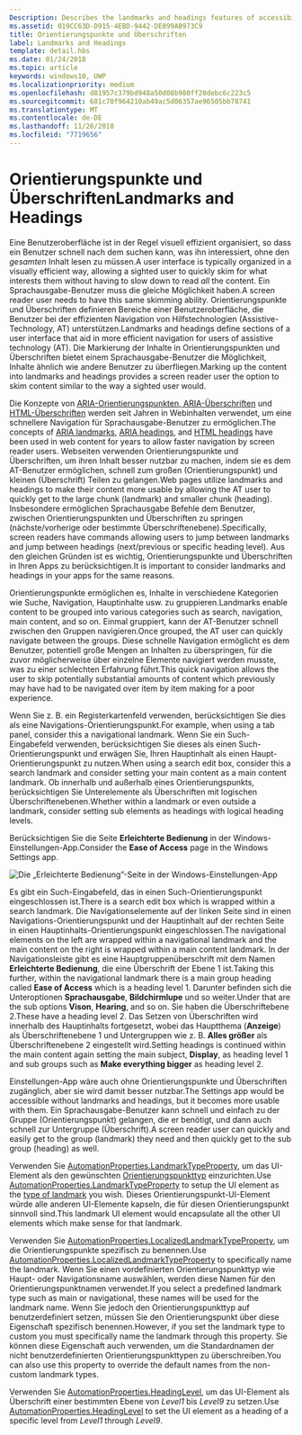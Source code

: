 ```yaml
---
Description: Describes the landmarks and headings features of accessibility.
ms.assetid: 019CC63D-D915-4EBD-9442-DE899AB973C9
title: Orientierungspunkte und Überschriften
label: Landmarks and Headings
template: detail.hbs
ms.date: 01/24/2018
ms.topic: article
keywords: windows10, UWP
ms.localizationpriority: medium
ms.openlocfilehash: d81957c379bd948a50d08b980ff20debc6c223c5
ms.sourcegitcommit: 681c70f964210ab49ac5d06357ae96505bb78741
ms.translationtype: MT
ms.contentlocale: de-DE
ms.lasthandoff: 11/26/2018
ms.locfileid: "7719656"
---
```

# <a name="landmarks-and-headings"></a><span data-ttu-id="f3c24-103">Orientierungspunkte und Überschriften</span><span class="sxs-lookup"><span data-stu-id="f3c24-103">Landmarks and Headings</span></span>

<span data-ttu-id="f3c24-104">Eine Benutzeroberfläche ist in der Regel visuell effizient organisiert, so dass ein Benutzer schnell nach dem suchen kann, was ihn interessiert, ohne den *gesamten* Inhalt lesen zu müssen.</span><span class="sxs-lookup"><span data-stu-id="f3c24-104">A user interface is typically organized in a visually efficient way, allowing a sighted user to quickly skim for what interests them without having to slow down to read *all* the content.</span></span> <span data-ttu-id="f3c24-105">Ein Sprachausgabe-Benutzer muss die gleiche Möglichkeit haben.</span><span class="sxs-lookup"><span data-stu-id="f3c24-105">A screen reader user needs to have this same skimming ability.</span></span> <span data-ttu-id="f3c24-106">Orientierungspunkte und Überschriften definieren Bereiche einer Benutzeroberfläche, die Benutzer bei der effizienten Navigation von Hilfstechnologien (Assistive-Technology, AT) unterstützen.</span><span class="sxs-lookup"><span data-stu-id="f3c24-106">Landmarks and headings define sections of a user interface that aid in more efficient navigation for users of assistive technology (AT).</span></span> <span data-ttu-id="f3c24-107">Die Markierung der Inhalte in Orientierungspunkten und Überschriften bietet einem Sprachausgabe-Benutzer die Möglichkeit, Inhalte ähnlich wie andere Benutzer zu überfliegen.</span><span class="sxs-lookup"><span data-stu-id="f3c24-107">Marking up the content into landmarks and headings provides a screen reader user the option to skim content similar to the way a sighted user would.</span></span>

<span data-ttu-id="f3c24-108">Die Konzepte von [ARIA-Orientierungspunkten](https://www.w3.org/WAI/GL/wiki/Using_ARIA_landmarks_to_identify_regions_of_a_page),[ ARIA-Überschriften](https://www.w3.org/TR/WCAG20-TECHS/ARIA12.html) und [HTML-Überschriften](https://www.w3.org/TR/2016/NOTE-WCAG20-TECHS-20161007/H42.html) werden seit Jahren in Webinhalten verwendet, um eine schnellere Navigation für Sprachausgabe-Benutzer zu ermöglichen.</span><span class="sxs-lookup"><span data-stu-id="f3c24-108">The concepts of [ARIA landmarks](https://www.w3.org/WAI/GL/wiki/Using_ARIA_landmarks_to_identify_regions_of_a_page), [ARIA headings](https://www.w3.org/TR/WCAG20-TECHS/ARIA12.html), and [HTML headings](https://www.w3.org/TR/2016/NOTE-WCAG20-TECHS-20161007/H42.html) have been used in web content for years to allow faster navigation by screen reader users.</span></span> <span data-ttu-id="f3c24-109">Webseiten verwenden Orientierungspunkte und Überschriften, um ihren Inhalt besser nutzbar zu machen, indem sie es dem AT-Benutzer ermöglichen, schnell zum großen (Orientierungspunkt) und kleinen (Überschrift) Teilen zu gelangen.</span><span class="sxs-lookup"><span data-stu-id="f3c24-109">Web pages utilize landmarks and headings to make their content more usable by allowing the AT user to quickly get to the large chunk (landmark) and smaller chunk (heading).</span></span> <span data-ttu-id="f3c24-110">Insbesondere ermöglichen Sprachausgabe Befehle dem Benutzer, zwischen Orientierungspunkten und Überschriften zu springen (nächste/vorherige oder bestimmte Überschriftenebene).</span><span class="sxs-lookup"><span data-stu-id="f3c24-110">Specifically, screen readers have commands allowing users to jump between landmarks and jump between headings (next/previous or specific heading level).</span></span> <span data-ttu-id="f3c24-111">Aus den gleichen Gründen ist es wichtig, Orientierungspunkte und Überschriften in Ihren Apps zu berücksichtigen.</span><span class="sxs-lookup"><span data-stu-id="f3c24-111">It is important to consider landmarks and headings in your apps for the same reasons.</span></span>

<span data-ttu-id="f3c24-112">Orientierungspunkte ermöglichen es, Inhalte in verschiedene Kategorien wie Suche, Navigation, Hauptinhalte usw. zu gruppieren.</span><span class="sxs-lookup"><span data-stu-id="f3c24-112">Landmarks enable content to be grouped into various categories such as search, navigation, main content, and so on.</span></span> <span data-ttu-id="f3c24-113">Einmal gruppiert, kann der AT-Benutzer schnell zwischen den Gruppen navigieren.</span><span class="sxs-lookup"><span data-stu-id="f3c24-113">Once grouped, the AT user can quickly navigate between the groups.</span></span> <span data-ttu-id="f3c24-114">Diese schnelle Navigation ermöglicht es dem Benutzer, potentiell große Mengen an Inhalten zu überspringen, für die zuvor möglicherweise über einzelne Elemente navigiert werden musste, was zu einer schlechten Erfahrung führt.</span><span class="sxs-lookup"><span data-stu-id="f3c24-114">This quick navigation allows the user to skip potentially substantial amounts of content which previously may have had to be navigated over item by item making for a poor experience.</span></span> 

<span data-ttu-id="f3c24-115">Wenn Sie z. B. ein Registerkartenfeld verwenden, berücksichtigen Sie dies als eine Navigations-Orientierungspunkt.</span><span class="sxs-lookup"><span data-stu-id="f3c24-115">For example, when using a tab panel, consider this a navigational landmark.</span></span> <span data-ttu-id="f3c24-116">Wenn Sie ein Such-Eingabefeld verwenden, berücksichtigen Sie dieses als einen Such-Orientierungspunkt und erwägen Sie, Ihren Hauptinhalt als einen Haupt-Orientierungspunkt zu nutzen.</span><span class="sxs-lookup"><span data-stu-id="f3c24-116">When using a search edit box, consider this a search landmark and consider setting your main content as a main content landmark.</span></span> <span data-ttu-id="f3c24-117">Ob innerhalb und außerhalb eines Orientierungspunkts, berücksichtigen Sie Unterelemente als Überschriften mit logischen Überschriftenebenen.</span><span class="sxs-lookup"><span data-stu-id="f3c24-117">Whether within a landmark or even outside a landmark, consider setting sub elements as headings with logical heading levels.</span></span> 

<span data-ttu-id="f3c24-118">Berücksichtigen Sie die Seite **Erleichterte Bedienung** in der Windows-Einstellungen-App.</span><span class="sxs-lookup"><span data-stu-id="f3c24-118">Consider the **Ease of Access** page in the Windows Settings app.</span></span> 

![Die „Erleichterte Bedienung”-Seite in der Windows-Einstellungen-App](images/EaseOfAccessSettings.png)  

<span data-ttu-id="f3c24-120">Es gibt ein Such-Eingabefeld, das in einen Such-Orientierungspunkt eingeschlossen ist.</span><span class="sxs-lookup"><span data-stu-id="f3c24-120">There is a search edit box which is wrapped within a search landmark.</span></span> <span data-ttu-id="f3c24-121">Die Navigationselemente auf der linken Seite sind in einen Navigations-Orientierungspunkt und der Hauptinhalt auf der rechten Seite in einen Hauptinhalts-Orientierungspunkt eingeschlossen.</span><span class="sxs-lookup"><span data-stu-id="f3c24-121">The navigational elements on the left are wrapped within a navigational landmark and the main content on the right is wrapped within a main content landmark.</span></span> <span data-ttu-id="f3c24-122">In der Navigationsleiste gibt es eine Hauptgruppenüberschrift mit dem Namen **Erleichterte Bedienung**, die eine Überschrift der Ebene 1 ist.</span><span class="sxs-lookup"><span data-stu-id="f3c24-122">Taking this further, within the navigational landmark there is a main group heading called **Ease of Access** which is a heading level 1.</span></span> <span data-ttu-id="f3c24-123">Darunter befinden sich die Unteroptionen **Sprachausgabe**, **Bildchirmlupe** und so weiter.</span><span class="sxs-lookup"><span data-stu-id="f3c24-123">Under that are the sub options **Vison**, **Hearing**, and so on.</span></span> <span data-ttu-id="f3c24-124">Sie haben die Überschriftebene 2.</span><span class="sxs-lookup"><span data-stu-id="f3c24-124">These have a heading level 2.</span></span> <span data-ttu-id="f3c24-125">Das Setzen von Überschriften wird innerhalb des Hauptinhalts fortgesetzt, wobei das Hauptthema (**Anzeige**) als Überschriftenebene 1 und Untergruppen wie z. B. **Alles größer** als Überschriftenebene 2 eingestellt wird.</span><span class="sxs-lookup"><span data-stu-id="f3c24-125">Setting headings is continued within the main content again setting the main subject, **Display**, as heading level 1 and sub groups such as **Make everything bigger** as heading level 2.</span></span> 

<span data-ttu-id="f3c24-126">Einstellungen-App wäre auch ohne Orientierungspunkte und Überschriften zugänglich, aber sie wird damit besser nutzbar.</span><span class="sxs-lookup"><span data-stu-id="f3c24-126">The Settings app would be accessible without landmarks and headings, but it becomes more usable with them.</span></span> <span data-ttu-id="f3c24-127">Ein Sprachausgabe-Benutzer kann schnell und einfach zu der Gruppe (Orientierungspunkt) gelangen, die er benötigt, und dann auch schnell zur Untergruppe (Überschrift).</span><span class="sxs-lookup"><span data-stu-id="f3c24-127">A screen reader user can quickly and easily get to the group (landmark) they need and then quickly get to the sub group (heading) as well.</span></span> 

<span data-ttu-id="f3c24-128">Verwenden Sie [AutomationProperties.LandmarkTypeProperty](https://docs.microsoft.com/uwp/api/windows.ui.xaml.automation.automationproperties.LandmarkTypeProperty), um das UI-Element als den gewünschten [Orientierungspunkttyp](https://msdn.microsoft.com/library/windows/desktop/mt759299) einzurichten.</span><span class="sxs-lookup"><span data-stu-id="f3c24-128">Use [AutomationProperties.LandmarkTypeProperty](https://docs.microsoft.com/uwp/api/windows.ui.xaml.automation.automationproperties.LandmarkTypeProperty) to setup the UI element as the [type of landmark](https://msdn.microsoft.com/library/windows/desktop/mt759299) you wish.</span></span> <span data-ttu-id="f3c24-129">Dieses Orientierungspunkt-UI-Element würde alle anderen UI-Elemente kapseln, die für diesen Orientierungspunkt sinnvoll sind.</span><span class="sxs-lookup"><span data-stu-id="f3c24-129">This landmark UI element would encapsulate all the other UI elements which make sense for that landmark.</span></span> 

<span data-ttu-id="f3c24-130">Verwenden Sie [AutomationProperties.LocalizedLandmarkTypeProperty](https://docs.microsoft.com/uwp/api/windows.ui.xaml.automation.automationproperties.LocalizedLandmarkTypeProperty), um die Orientierungspunkte spezifisch zu benennen.</span><span class="sxs-lookup"><span data-stu-id="f3c24-130">Use [AutomationProperties.LocalizedLandmarkTypeProperty](https://docs.microsoft.com/uwp/api/windows.ui.xaml.automation.automationproperties.LocalizedLandmarkTypeProperty) to specifically name the landmark.</span></span> <span data-ttu-id="f3c24-131">Wenn Sie einen vordefinierten Orientierungspunkttyp wie Haupt- oder Navigationsname auswählen, werden diese Namen für den Orientierungspunktnamen verwendet.</span><span class="sxs-lookup"><span data-stu-id="f3c24-131">If you select a predefined landmark type such as main or navigational, these names will be used for the landmark name.</span></span> <span data-ttu-id="f3c24-132">Wenn Sie jedoch den Orientierungspunkttyp auf benutzerdefiniert setzen, müssen Sie den Orientierungspunkt über diese Eigenschaft spezifisch benennen.</span><span class="sxs-lookup"><span data-stu-id="f3c24-132">However, if you set the landmark type to custom you must specifically name the landmark through this property.</span></span> <span data-ttu-id="f3c24-133">Sie können diese Eigenschaft auch verwenden, um die Standardnamen der nicht benutzerdefinierten Orientierungspunkttypen zu überschreiben.</span><span class="sxs-lookup"><span data-stu-id="f3c24-133">You can also use this property to override the default names from the non-custom landmark types.</span></span> 

<span data-ttu-id="f3c24-134">Verwenden Sie [AutomationProperties.HeadingLevel](https://docs.microsoft.com/uwp/api/windows.ui.xaml.automation.automationproperties.headinglevelproperty), um das UI-Element als Überschrift einer bestimmten Ebene von *Level1* bis *Level9* zu setzen.</span><span class="sxs-lookup"><span data-stu-id="f3c24-134">Use [AutomationProperties.HeadingLevel](https://docs.microsoft.com/uwp/api/windows.ui.xaml.automation.automationproperties.headinglevelproperty) to set the UI element as a heading of a specific level from *Level1* through *Level9*.</span></span>

